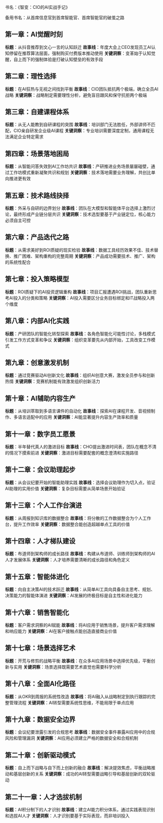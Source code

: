 书名：《智变：CIO的AI实战手记》

备用书名：从首席信息官到首席智能官、首席智能官的破茧之路

## 第一章：AI觉醒时刻
**标题**：从抖音推荐到文心一言的认知跃迁
**故事线**：年度大会上CEO发现员工AI认知停留在推荐算法层面，强制购买付费版本推动使用
**关键洞察**：变革始于认知觉醒，自上而下的强制体验是打破认知壁垒的有效手段

## 第二章：理性选择
**标题**：在AI狂热与无视之间找到平衡
**故事线**：CIO团队抵抗两个极端，确立全员AI战略
**关键洞察**：战略制定需要理性分析，避免盲目跟风和保守抗拒两个极端

## 第三章：自建课程体系
**标题**：从无人能教到自研课程的突围
**故事线**：培训部门无法胜任，外部讲师不匹配，CIO亲自研发企业级AI课程
**关键洞察**：专业培训需要深度定制，通用课程无法满足企业特定需求

## 第四章：场景落地困局
**标题**：从智能问答失效到AI工作坊共识
**故事线**：产研推进业务场景屡屡碰壁，通过工作坊模式重新凝聚共识和规划
**关键洞察**：技术落地需要业务理解，共创比单向推进更有效

## 第五章：技术路线抉择
**标题**：外采与自研的边界划分
**故事线**：团队在大模型和智能体平台选择上激烈讨论，最终形成产业链分层共识
**关键洞察**：技术选型要基于产业链定位，核心能力必须自主可控

## 第六章：产品迭代之路
**标题**：从需求美好到ROI质疑的现实检验
**故事线**：数据工具经历效果不佳、技术替换、推广困难、架构重构的完整周期
**关键洞察**：产品成功需要技术、推广、架构的系统性配合

## 第七章：投入策略模型
**标题**：ROI质疑下的AI投资逻辑重构
**故事线**：项目汇报遭遇ROI挑战，团队重新思考AI投入的分类和策略
**关键洞察**：AI投入需要区分业务目标绑定和IT战略投入两个维度

## 第八章：内部AI化实践
**标题**：产研团队的智能化转型探索
**故事线**：各角色智能化可能性讨论，多栈模式引发工作方式变革和争议
**关键洞察**：组织变革要先从内部开始，工具改变工作模式

## 第九章：创意激发机制
**标题**：通过竞赛驱动AI创新文化
**故事线**：组织AI创意大赛，激发全员参与和创新热情
**关键洞察**：竞赛机制能有效激发组织创新活力

## 第十章：AI辅助内容生产
**标题**：从培训萃取到多语言课件的自动化
**故事线**：探索AI在课程开发、音视频制作、多语言适配中的应用
**关键洞察**：AI能显著提升内容生产效率和质量

## 第十一章：数字员工愿景
**标题**：半年替代真人的激进目标
**故事线**：CHO提出激进时间表，团队在概念不清的情况下摸索前进
**关键洞察**：激进目标需要配套的概念澄清和实施路径

## 第十二章：会议助理起步
**标题**：从会议纪要开始的智能助理实践
**故事线**：选择会议助理作为切入点，验证AI助理的实用价值
**关键洞察**：复杂目标需要从简单场景开始验证

## 第十三章：个人工作台演进
**标题**：从周报到知识库的数据整合
**故事线**：将分散的工作数据整合为个人工作台，提升工作效率
**关键洞察**：数据整合能创造超越单点工具的价值

## 第十四章：人才梯队建设
**标题**：布道师到架构师的成长路径
**故事线**：构建从布道师、训练师到架构师的AI人才发展体系
**关键洞察**：人才培养需要清晰的成长路径和角色定义

## 第十五章：智能体进化
**标题**：向自主决策AI的技术跃迁
**故事线**：从简单AI工具向具备自主思考、规划、决策能力的智能体演进
**关键洞察**：AI发展的终极目标是自主性和进化能力

## 第十六章：销售智能化
**标题**：客户需求洞察的AI赋能
**故事线**：将AI应用于销售场景，提升客户需求理解和响应能力
**关键洞察**：AI在客户接触点能创造直接商业价值

## 第十七章：场景选择艺术
**标题**：开荒与修剪的战略平衡
**故事线**：在众多AI应用场景中选择优先级，平衡创新与实用
**关键洞察**：场景选择既需要艺术直觉也需要科学分析

## 第十八章：全面AI化路径
**标题**：从OKR到周报的系统性改造
**故事线**：将AI融入从战略制定到执行跟踪的完整管理流程
**关键洞察**：AI转型需要系统性思维，不能局限于单点应用

## 第十九章：数据安全边界
**标题**：会议纪要泄露引发的合规思考
**故事线**：数据安全事件暴露AI应用中的合规风险和管理漏洞
**关键洞察**：AI应用必须建立严格的数据安全和合规机制

## 第二十章：创新驱动模式
**标题**：自上而下战略与自下而上创新的融合
**故事线**：解决提效焦虑，平衡战略推动和基层创新的关系
**关键洞察**：成功的AI转型需要战略引导和基层创新的双轮驱动

## 第二十一章：人才选拔机制
**标题**：AI积分制下的人才识别
**故事线**：建立AI能力积分体系，通过实践表现识别和选拔AI人才
**关键洞察**：人才识别要基于实际表现，而非培训投入
